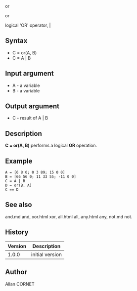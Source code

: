 



or


or

logical 'OR' operator, |

## Syntax

- C = or(A, B)
- C = A | B

## Input argument

 - A - a variable
 - B - a variable

## Output argument

 - C - result of A | B

## Description


  <p><b>C = or(A, B)</b> performs a logical <b>OR</b> operation.</p>


## Example

```Nelson
A = [6 8 0; 0 3 89; 15 0 0]
B = [66 56 0; 11 33 55; -11 0 0]
C = A | B
D = or(B, A)
C == D
```

## See also

and.md and, xor.html xor, all.html all, any.html any, not.md not.
## History

|Version|Description|
|------|------|
|1.0.0|initial version|


## Author

Allan CORNET



